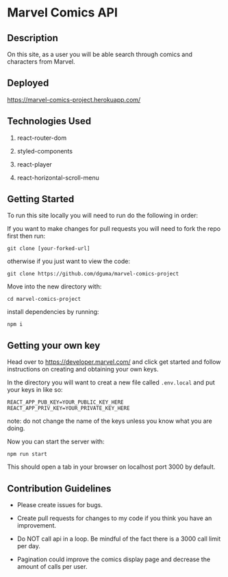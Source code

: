 # Marvel Comics API

## Description

On this site, as a user you will be able search through comics and characters from Marvel.

## Deployed

https://marvel-comics-project.herokuapp.com/

## Technologies Used

1. react-router-dom

2. styled-components

3. react-player

4. react-horizontal-scroll-menu

## Getting Started

To run this site locally you will need to run do the following in order:

If you want to make changes for pull requests you will need to fork the repo first then run:
```
git clone [your-forked-url]
```

otherwise if you just want to view the code:
```
git clone https://github.com/dguma/marvel-comics-project
```

Move into the new directory with:
```
cd marvel-comics-project
```

install dependencies by running:
```
npm i
```

## Getting your own key

Head over to https://developer.marvel.com/ and click get started and follow instructions on creating and obtaining your own keys.

In the directory you will want to creat a new file called `.env.local` and put your keys in like so:
```
REACT_APP_PUB_KEY=YOUR_PUBLIC_KEY_HERE
REACT_APP_PRIV_KEY=YOUR_PRIVATE_KEY_HERE
```
note: do not change the name of the keys unless you know what you are doing.

Now you can start the server with:
```
npm run start
```

This should open a tab in your browser on localhost port 3000 by default.

## Contribution Guidelines
- Please create issues for bugs.
- Create pull requests for changes to my code if you think you have an improvement.

- Do NOT call api in a loop. Be mindful of the fact there is a 3000 call limit per day.
- Pagination could improve the comics display page and decrease the amount of calls per user.
